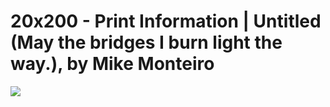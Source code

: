 <!--
id: 2634108900
link: http://tumblr.atmos.org/post/2634108900/20x200-print-information-untitled-may-the
slug: 20x200-print-information-untitled-may-the
date: Thu Jan 06 2011 22:48:36 GMT-0800 (PST)
publish: 2011-01-06
tags: 
title: 20x200 - Print Information | Untitled (May the bridges I burn light the way.), by Mike Monteiro
-->


20x200 - Print Information | Untitled (May the bridges I burn light the way.), by Mike Monteiro
===============================================================================================

![](http://25.media.tumblr.com/tumblr_len491Xthy1qz4sngo1_500.jpg)

